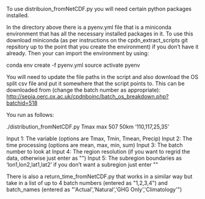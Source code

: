 To use distribuion_fromNetCDF.py you will need certain python packages installed.  

In the directory above there is a pyenv.yml file that is a miniconda environment that has all the necessary installed packages in it.  To use this download miniconda (as per instructions on the cpdn_extract_scripts git repsitory up to the point that you create the environment) if you don’t have it already. Then your can import the environment by using:

conda env create -f pyenv.yml
source activate pyenv

You will need to update the file paths in the script and also download the OS split csv file and put it somewhere that the script points to. This can be downloaded from (change the batch number as appropriate):
http://sepia.oerc.ox.ac.uk/cpdnboinc/batch_os_breakdown.php?batchid=518

You run as follows:

./distribution_fromNetCDF.py Tmax max 507 50km ‘110,117,25,35’

Input 1: The variable  (options are Tmax, Tmin, Tmean, Precip) 
Input 2: The time processing (options are mean, max, min, sum)
Input 3: The batch number to look at
Input 4: The region resolution (if you want to regrid the data, otherwise just enter as "")
Input 5: The subregion boundaries as ‘lon1,lon2,lat1,lat2’ if you don’t want a subregion just enter ""

There is also a return_time_fromNetCDF.py that works in a similar way but take in a list of up to 4 batch numbers (entered as "1,2,3,4") and batch_names (entered as "'Actual','Natural','GHG Only','Climatology'")
